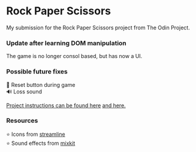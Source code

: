 # Rock Paper Scissors

My submission for the Rock Paper Scissors project from The Odin Project.

### Update after learning DOM manipulation

The game is no longer consol based, but has now a UI.

### Possible future fixes

🔁 Reset button during game  
🔊 Loss sound

[Project instructions can be found here](https://www.theodinproject.com/lessons/foundations-rock-paper-scissors) [ and here.](https://www.theodinproject.com/lessons/foundations-revisiting-rock-paper-scissors)

### Resources

⭐️ Icons from [streamline](https://www.streamlinehq.com/icons/pixel?icon=ico_vjZACulAoCPnOQIr)  
⭐️ Sound effects from [mixkit](https://mixkit.co/free-sound-effects/game/)

